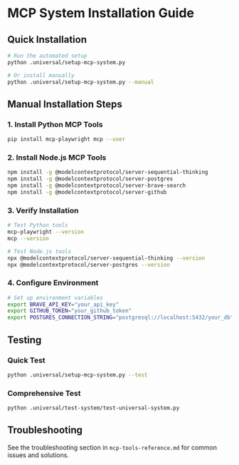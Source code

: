 # MCP System Installation Guide

## Quick Installation

```bash
# Run the automated setup
python .universal/setup-mcp-system.py

# Or install manually
python .universal/setup-mcp-system.py --manual
```

## Manual Installation Steps

### 1. Install Python MCP Tools
```bash
pip install mcp-playwright mcp --user
```

### 2. Install Node.js MCP Tools
```bash
npm install -g @modelcontextprotocol/server-sequential-thinking
npm install -g @modelcontextprotocol/server-postgres
npm install -g @modelcontextprotocol/server-brave-search
npm install -g @modelcontextprotocol/server-github
```

### 3. Verify Installation
```bash
# Test Python tools
mcp-playwright --version
mcp --version

# Test Node.js tools
npx @modelcontextprotocol/server-sequential-thinking --version
npx @modelcontextprotocol/server-postgres --version
```

### 4. Configure Environment
```bash
# Set up environment variables
export BRAVE_API_KEY="your_api_key"
export GITHUB_TOKEN="your_github_token"
export POSTGRES_CONNECTION_STRING="postgresql://localhost:5432/your_db"
```

## Testing

### Quick Test
```bash
python .universal/setup-mcp-system.py --test
```

### Comprehensive Test
```bash
python .universal/test-system/test-universal-system.py
```

## Troubleshooting

See the troubleshooting section in `mcp-tools-reference.md` for common issues and solutions.
